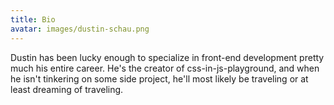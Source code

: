 ```yaml
---
title: Bio
avatar: images/dustin-schau.png
---
```


Dustin has been lucky enough to specialize in front-end development pretty much his entire career. He's the creator of css-in-js-playground, and when he isn't tinkering on some side project, he'll most likely be traveling or at least dreaming of traveling.

[css-in-js-playground]: https://css-in-js-playground.com
